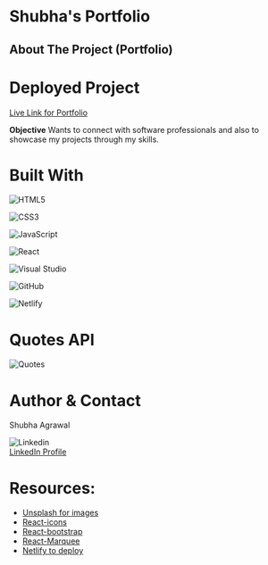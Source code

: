 # Shubha's Portfolio

## About The Project (Portfolio)
# Deployed Project
[Live Link for Portfolio](https://sa-0601.github.io/Wordle-game/)

**Objective** 
Wants to connect with software professionals and also to showcase my projects through my skills.

# Built With
![HTML5](https://img.shields.io/badge/html5-%23E34F26.svg?style=for-the-badge&logo=html5&logoColor=white)

![CSS3](https://img.shields.io/badge/css3-%231572B6.svg?style=for-the-badge&logo=css3&logoColor=white)

![JavaScript](https://img.shields.io/badge/javascript-%23323330.svg?style=for-the-badge&logo=javascript&logoColor=%23F7DF1E)

![React](https://img.shields.io/badge/react-%2320232a.svg?style=for-the-badge&logo=react&logoColor=%2361DAFB)

![Visual Studio](https://img.shields.io/badge/VSCode-0078D4?style=for-the-badge&logo=visual%20studio%20code&logoColor=white)  

![GitHub](https://img.shields.io/badge/GitHub-100000?style=for-the-badge&logo=github&logoColor=white) 

![Netlify](https://img.shields.io/badge/netlify-%23000000.svg?style=for-the-badge&logo=netlify&logoColor=#00C7B7)

# Quotes API
![Quotes](https://dummyjson.com/quotes)

# Author & Contact
Shubha Agrawal

![Linkedin](https://img.shields.io/badge/LinkedIn-0077B5?style=for-the-badge&logo=linkedin&logoColor=white)    
[LinkedIn Profile](https://www.linkedin.com/in/shubha-jindal-agrawal/)

# Resources:
* [Unsplash for images](https://unsplash.com/)
* [React-icons](https://react-icons.github.io/react-icons)
* [React-bootstrap](https://react-bootstrap.netlify.app/getting-started/introduction)
* [React-Marquee](https://www.react-fast-marquee.com/)
* [Netlify to deploy](https://app.netlify.com/)


